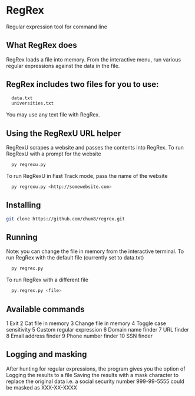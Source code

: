 # RegRex
Regular expression tool for command line

## What RegRex does
RegRex loads a file into memory.  From the interactive menu, run various regular expressions against the data in the file.

## RegRex includes two files for you to use:
```bash
  data.txt
  universities.txt
```
You may use any text file with RegRex.

## Using the RegRexU URL helper
  RegRexU scrapes a website and passes the contents into RegRex.
  To run RegRexU with a prompt for the website
  ```bash
    py regrexu.py
  ```
  To run RegRexU in Fast Track mode, pass the name of the website
  ```bash
    py regrexu.py <http://somewebsite.com>
  ```
    
## Installing
```bash
git clone https://github.com/chum8/regrex.git
```
## Running
Note: you can change the file in memory from the interactive terminal.
To run RegRex with the default file (currently set to data.txt)
```bash
  py regrex.py
```
To run RegRex with a different file
```bash
  py.regrex.py <file>
```
## Available commands
   1    Exit
   2    Cat file in memory
   3    Change file in memory
   4    Toggle case sensitivity
   5    Custom regular expression
   6    Domain name finder
   7    URL finder
   8    Email address finder
   9    Phone number finder
   10   SSN finder

## Logging and masking
  After hunting for regular expressions, the program gives you the option of
    Logging the results to a file
    Saving the results with a mask character to replace the original data
      i.e. a social security number 999-99-5555 could be masked as XXX-XX-XXXX
